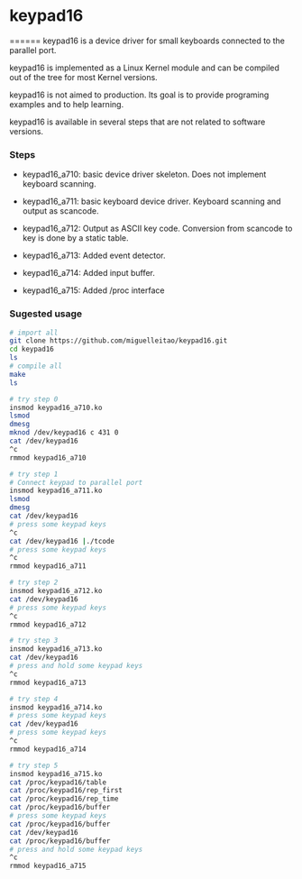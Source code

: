 # keypad16
======
keypad16 is a device driver for small keyboards connected to the parallel port.

keypad16 is implemented as a Linux Kernel module and can be compiled out of the tree for most Kernel versions.

keypad16 is not aimed to production. Its goal is to provide programing examples and to help learning.

keypad16 is available in several steps that are not related to software versions.

### Steps

* keypad16_a710: basic device driver skeleton. Does not implement keyboard scanning.

* keypad16_a711: basic keyboard device driver. Keyboard scanning and output as scancode.

* keypad16_a712: Output as ASCII key code. Conversion from scancode to key is done by a static table.

* keypad16_a713: Added event detector.

* keypad16_a714: Added input buffer.

* keypad16_a715: Added /proc interface

### Sugested usage
```bash
# import all
git clone https://github.com/miguelleitao/keypad16.git
cd keypad16
ls
# compile all
make
ls

# try step 0
insmod keypad16_a710.ko
lsmod
dmesg
mknod /dev/keypad16 c 431 0
cat /dev/keypad16
^c 
rmmod keypad16_a710

# try step 1
# Connect keypad to parallel port
insmod keypad16_a711.ko
lsmod
dmesg
cat /dev/keypad16
# press some keypad keys
^c
cat /dev/keypad16 |./tcode
# press some keypad keys
^c
rmmod keypad16_a711

# try step 2
insmod keypad16_a712.ko
cat /dev/keypad16
# press some keypad keys
^c
rmmod keypad16_a712

# try step 3
insmod keypad16_a713.ko
cat /dev/keypad16
# press and hold some keypad keys
^c
rmmod keypad16_a713

# try step 4
insmod keypad16_a714.ko
# press some keypad keys
cat /dev/keypad16
# press some keypad keys
^c
rmmod keypad16_a714

# try step 5
insmod keypad16_a715.ko
cat /proc/keypad16/table
cat /proc/keypad16/rep_first
cat /proc/keypad16/rep_time
cat /proc/keypad16/buffer
# press some keypad keys
cat /proc/keypad16/buffer
cat /dev/keypad16
cat /proc/keypad16/buffer
# press and hold some keypad keys
^c
rmmod keypad16_a715
```

